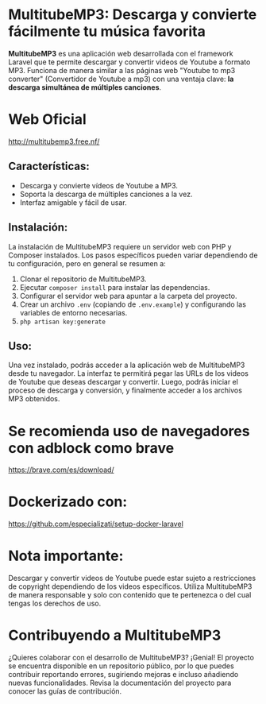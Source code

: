 # MultitubeMP3: Descarga y convierte fácilmente tu música favorita

**MultitubeMP3** es una aplicación web desarrollada con el framework Laravel que te permite descargar y convertir videos de Youtube a formato MP3. Funciona de manera similar a las páginas web "Youtube to mp3 converter" (Convertidor de Youtube a mp3) con una ventaja clave: **la descarga simultánea de múltiples canciones**. 

# Web Oficial
http://multitubemp3.free.nf/

## Características:

* Descarga y convierte vídeos de Youtube a MP3.
* Soporta la descarga de múltiples canciones a la vez.
* Interfaz amigable y fácil de usar.

## Instalación:

La instalación de MultitubeMP3 requiere un servidor web con PHP y Composer instalados. Los pasos específicos pueden variar dependiendo de tu configuración, pero en general se resumen a:

1. Clonar el repositorio de MultitubeMP3.
2. Ejecutar `composer install` para instalar las dependencias.
3. Configurar el servidor web para apuntar a la carpeta del proyecto.
4. Crear un archivo `.env` (copiando de `.env.example`) y configurando las variables de entorno necesarias.
5. `php artisan key:generate`

## Uso:

Una vez instalado, podrás acceder a la aplicación web de MultitubeMP3 desde tu navegador. La interfaz te permitirá pegar las URLs de los videos de Youtube que deseas descargar y convertir. Luego, podrás iniciar el proceso de descarga y conversión, y finalmente acceder a los archivos MP3 obtenidos.

# Se recomienda uso de navegadores con adblock como brave
https://brave.com/es/download/


# Dockerizado con:
https://github.com/especializati/setup-docker-laravel


# Nota importante:

Descargar y convertir videos de Youtube puede estar sujeto a restricciones de copyright dependiendo de los videos específicos. Utiliza MultitubeMP3 de manera responsable y solo con contenido que te pertenezca o del cual tengas los derechos de uso.


# Contribuyendo a MultitubeMP3

¿Quieres colaborar con el desarrollo de MultitubeMP3? ¡Genial! El proyecto se encuentra disponible en un repositorio público, por lo que puedes contribuir reportando errores, sugiriendo mejoras e incluso añadiendo nuevas funcionalidades. Revisa la documentación del proyecto para conocer las guías de contribución.
